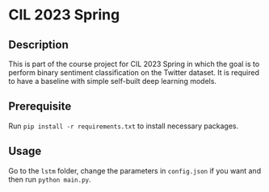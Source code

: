 # CIL 2023 Spring

## Description
This is part of the course project for CIL 2023 Spring in which the goal is to perform binary sentiment classification on the Twitter dataset. It is required to have a baseline with simple self-built deep learning models.

## Prerequisite
Run `pip install -r requirements.txt` to install necessary packages.

## Usage
Go to the `lstm` folder, change the parameters in `config.json` if you want and then run `python main.py`.
